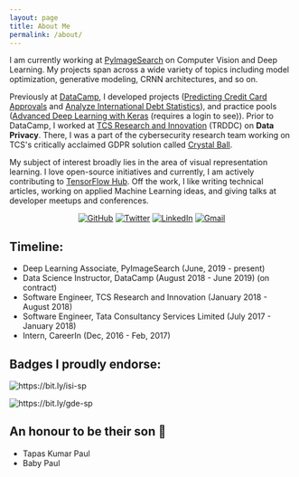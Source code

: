```yaml
---
layout: page
title: About Me
permalink: /about/
---
```

I am currently working at [PyImageSearch](https://www.pyimagesearch.com/) on Computer Vision and Deep Learning. My projects span across a wide variety of topics including model optimization, generative modeling, CRNN architectures, and so on.

Previously at [DataCamp](https://www.datacamp.com/), I developed projects ([Predicting Credit Card Approvals](https://www.datacamp.com/projects/558?tap_a=5644-dce66f&tap_s=357540-5b28dd) and [Analyze International Debt Statistics](https://www.datacamp.com/projects/754?tap_a=5644-dce66f&tap_s=357540-5b28dd)), and practice pools ([Advanced Deep Learning with Keras](https://practice.datacamp.com/p/217?tap_a=5644-dce66f&tap_s=357540-5b28dd) (requires a login to see)). Prior to DataCamp, I worked at [TCS Research and Innovation](https://www.tcs.com/research-and-innovation) (TRDDC) on **Data Privacy**. There, I was a part of the cybersecurity research team working on TCS's critically acclaimed GDPR solution called [Crystal Ball](https://www.tcs.com/tcs-recognized-leader-gdpr-services-by-nelsonhall).

My subject of interest broadly lies in the area of visual representation learning. I love open-source initiatives and currently, I am actively contributing to [TensorFlow Hub](https://tfhub.dev/s?publisher=sayakpaul). Off the work, I like writing technical articles, working on applied Machine Learning ideas, and giving talks at developer meetups and conferences.

<p align="center">
  <a href="https://github.com/sayakpaul"><img src="https://img.shields.io/github/followers/sayakpaul.svg?label=GitHub&style=social" alt="GitHub"></a>
  <a href="https://twitter.com/sayakpaul"><img src="https://img.shields.io/twitter/follow/RisingSayak?label=Twitter&style=social" alt="Twitter"></a>
  <a href="https://www.linkedin.com/in/sayak-paul"><img src="https://img.shields.io/badge/LinkedIn--_.svg?style=social&logo=linkedin" alt="LinkedIn"></a>
  <a href="mailto:spsayakpaul@gmail.com"><img src="https://img.shields.io/badge/Gmail--_.svg?style=social&logo=gmail" alt="Gmail"></a>
</p>

## Timeline:
- Deep Learning Associate, PyImageSearch (June, 2019 - present)
- Data Science Instructor, DataCamp (August 2018 - June 2019) (on contract)
- Software Engineer, TCS Research and Innovation (January 2018 - August 2018)
- Software Engineer, Tata Consultancy Services Limited (July 2017 - January 2018)
- Intern, CareerIn (Dec, 2016 - Feb, 2017) 

## Badges I proudly endorse:

![]({{site.baseurl}}/images/innovator_badge.jpg "https://bit.ly/isi-sp")

![]({{site.baseurl}}/images/gde_badge.png "https://bit.ly/gde-sp")

## An honour to be their son 🙂
- Tapas Kumar Paul
- Baby Paul
